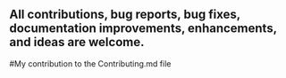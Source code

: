 ## All contributions, bug reports, bug fixes, documentation improvements, enhancements, and ideas are welcome.

#My contribution to the Contributing.md file
